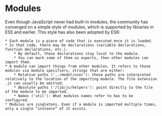Modules
==================

Even though JavaScript never had built-in modules, the community has converged on a simple style of modules, which is supported by libraries in ES5 and earlier. This style has also been adopted by ES6:

	* Each module is a piece of code that is executed once it is loaded. 
	* In that code, there may be declarations (variable declarations, function declarations, etc.).
		* By default, these declarations stay local to the module. 
		* You can mark some of them as exports, then other modules can import them.
	* A module can import things from other modules. It refers to those modules via module specifiers, strings that are either:
		* Relative paths ('../model/user'): these paths are interpreted relatively to the location of the importing module. The file extension .js can usually be omitted.
		* Absolute paths ('/lib/js/helpers'): point directly to the file of the module to be imported.
		* Names ('util'): What modules names refer to has to be configured.
	* Modules are singletons. Even if a module is imported multiple times, only a single “instance” of it exists.